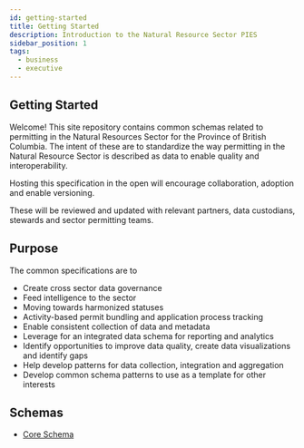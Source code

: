 ```yaml
---
id: getting-started
title: Getting Started
description: Introduction to the Natural Resource Sector PIES
sidebar_position: 1
tags:
  - business
  - executive
---
```


## Getting Started

Welcome! This site repository contains common schemas related to permitting in the Natural Resources Sector for the
Province of British Columbia. The intent of these are to standardize the way permitting in the Natural Resource Sector
is described as data to enable quality and interoperability.

Hosting this specification in the open will encourage collaboration, adoption and enable versioning.

These will be reviewed and updated with relevant partners, data custodians, stewards and sector permitting teams.

## Purpose

The common specifications are to

- Create cross sector data governance
- Feed intelligence to the sector
- Moving towards harmonized statuses
- Activity-based permit bundling and application process tracking
- Enable consistent collection of data and metadata
- Leverage for an integrated data schema for reporting and analytics
- Identify opportunities to improve data quality, create data visualizations and identify gaps
- Help develop patterns for data collection, integration and aggregation
- Develop common schema patterns to use as a template for other interests

## Schemas

- [Core Schema](../spec/schemas/core)

